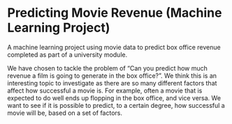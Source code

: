 # Predicting Movie Revenue (Machine Learning Project)

A machine learning project using movie data to predict box office revenue completed as part of a university module. 

We have chosen to tackle the problem of “Can you predict how much revenue a film is going to generate in the box office?”. We think this is an interesting topic to investigate as there are so many different factors that affect how successful a movie is. For example, often a movie that is expected to do well ends up flopping in the box office, and vice versa. We want to see if it is possible to predict, to a certain degree, how successful a movie will be, based on a set of factors.
